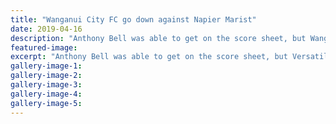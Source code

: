 ```yaml
---
title: "Wanganui City FC go down against Napier Marist"
date: 2019-04-16
description: "Anthony Bell was able to get on the score sheet, but Wanganui City FC missed out on the points when losing 3-2 to Napier...."
featured-image: 
excerpt: "Anthony Bell was able to get on the score sheet, but Versatile Wanganui City FC missed out on the points when losing 3-2 to Napier Marist."
gallery-image-1: 
gallery-image-2: 
gallery-image-3: 
gallery-image-4: 
gallery-image-5: 
---
```

